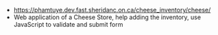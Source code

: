 - https://phamtuye.dev.fast.sheridanc.on.ca/cheese_inventory/cheese/
- Web application of a Cheese Store, help adding the inventory, use JavaScript to validate and submit form

